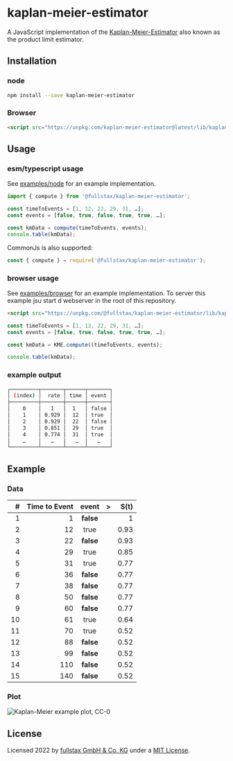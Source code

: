 # kaplan-meier-estimator

A JavaScript implementation of the [Kaplan-Meier-Estimator](https://en.wikipedia.org/wiki/Kaplan%E2%80%93Meier_estimator) also known as the product limit estimator.

## Installation

### node

```sh
npm install --save kaplan-meier-estimator
```

### Browser

```html
<script src="https://unpkg.com/kaplan-meier-estimator@latest/lib/kaplan-meier-estimator.umd.js">
```

## Usage

### esm/typescript usage

See [examples/node](./examples/node/) for an example implementation.

```ts
import { compute } from '@fullstax/kaplan-meier-estimator';

const timeToEvents = [1, 12, 22, 29, 31, …];
const events = [false, true, false, true, true, …];

const kmData = compute(timeToEvents, events);
console.table(kmData);
```

CommonJs is also supported:

```js
const { compute } = require('@fullstax/kaplan-meier-estimator');
```

### browser usage

See [examples/browser](./examples/browser/) for an example implementation. To server this example jsu start d webserver in the root of this repository.

```html
<script src="https://unpkg.com/@fullstax/kaplan-meier-estimator/lib/kaplan-meier-estimator.umd.js">
```

```javascript
const timeToEvents = [1, 12, 22, 29, 31, …];
const events = [false, true, false, true, true, …];

const kmData = KME.compute((timeToEvents, events);

console.table(kmData);
```

### example output

```sh
┌─────────┬───────┬──────┬───────┐
│ (index) │  rate │ time │ event │
├─────────┼───────┼──────┼───────┤
│    0    │   1   │  1   │ false │
│    1    │ 0.929 │  12  │ true  │
│    2    │ 0.929 │  22  │ false │
│    3    │ 0.851 │  29  │ true  │
│    4    │ 0.774 │  31  │ true  │
│    …    │   …   │   …  │   …   │
└─────────┴───────┴──────┴───────┘
```

## Example

### Data

|   # | Time to Event |   event   | >   | S(t) |
| --: | ------------: | :-------: | --- | ---: |
|   1 |             1 | **false** |     |    1 |
|   2 |            12 |   true    |     | 0.93 |
|   3 |            22 | **false** |     | 0.93 |
|   4 |            29 |   true    |     | 0.85 |
|   5 |            31 |   true    |     | 0.77 |
|   6 |            36 | **false** |     | 0.77 |
|   7 |            38 | **false** |     | 0.77 |
|   8 |            50 | **false** |     | 0.77 |
|   9 |            60 | **false** |     | 0.77 |
|  10 |            61 |   true    |     | 0.64 |
|  11 |            70 |   true    |     | 0.52 |
|  12 |            88 | **false** |     | 0.52 |
|  13 |            99 | **false** |     | 0.52 |
|  14 |           110 | **false** |     | 0.52 |
|  15 |           140 | **false** |     | 0.52 |

### Plot

![Kaplan-Meier example plot, CC-0](https://upload.wikimedia.org/wikipedia/commons/f/f9/Kaplan-Meier-sample-plot.svg)

## License

Licensed 2022 by [fullstax GmbH & Co. KG](https://www.fullstax.de) under a [MIT License](./LICENSE).
